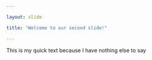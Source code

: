 ```yaml
---

layout: slide

title: "Welcome to our second slide!"

---
```


This is my quick text because I have nothing else to say
